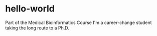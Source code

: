 # hello-world
Part of the Medical Bioinformatics Course
I'm a career-change student taking the long route to a Ph.D.
